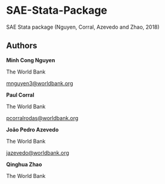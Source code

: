 
# SAE-Stata-Package
SAE Stata package (Nguyen, Corral, Azevedo and Zhao, 2018)

## **Authors**

**Minh Cong Nguyen** 

The World Bank

mnguyen3@worldbank.org

**Paul Corral**

The World Bank

pcorralrodas@worldbank.org


**João Pedro Azevedo**

The World Bank

jazevedo@worldbank.org


**Qinghua Zhao**

The World Bank

